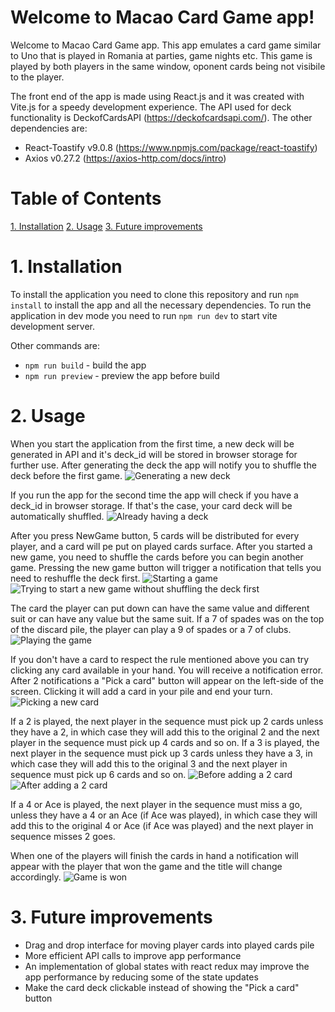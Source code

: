﻿# Welcome to Macao Card Game app! <!-- omit in toc -->

Welcome to Macao Card Game app. This app emulates a card game similar to Uno that is played in Romania at parties, game nights etc.  This game is played by both players in the same window, oponent cards being not visibile to the player. 

The front end of the app is made using React.js and it was created with Vite.js for a speedy development experience. The API used for deck functionality is DeckofCardsAPI (https://deckofcardsapi.com/). The other dependencies are:
 - React-Toastify v9.0.8 (https://www.npmjs.com/package/react-toastify)
 - Axios v0.27.2 (https://axios-http.com/docs/intro)

# Table of Contents <!-- omit in toc -->
  [1. Installation](#1-installation)
  [2. Usage](#2-usage)
  [3. Future improvements](#3-future-improvements)

# 1. Installation

To install the application you need to clone this repository and run `npm install` to install the app and all the necessary dependencies. To run the application in dev mode you need to run `npm run dev` to start vite development server.

Other commands are:
- `npm run build` - build the app
- `npm run preview` - preview the app before build

# 2. Usage

When you start the application from the first time, a new deck will be generated in API and it's deck_id will be stored in browser storage for further use. After generating the deck the app will notify you to shuffle the deck before the first game.
![Generating a new deck](images/generating-new-deck.png)


 If you run the app for the second time the app will check if you have a deck_id in browser storage. If that's the case, your card deck will be automatically shuffled.
 ![Already having a deck](images/starting-window.png)


After you press NewGame button, 5 cards will be distributed for every player, and a card will pe put on played cards surface. After you started a new game, you need to shuffle the cards before you can begin another game. Pressing the new game button will trigger a notification that tells you need to reshuffle the deck first.
![Starting a game](images/started-new-game.png)
![Trying to start a new game without shuffling the deck first](images/shuffle-cards-first.png)

The card the player can put down can have the same value and different suit or can have any value but the same suit. If a 7 of spades was on the top of the discard pile, the player can play a 9 of spades or a 7 of clubs.
![Playing the game](images/playing-the-game.png)

If you don't have a card to respect the rule mentioned above you can try clicking any card available in your hand. You will receive a notification error. After 2 notifications a "Pick a card" button will appear on the left-side of the screen. Clicking it will add a card in your pile and end your turn.
![Picking a new card](images/picking-new-card.png)

If a 2 is played, the next player in the sequence must pick up 2 cards unless they have a 2, in which case they will add this to the original 2 and the next player in the sequence must pick up 4 cards and so on. If a 3 is played, the next player in the sequence must pick up 3 cards unless they have a 3, in which case they will add this to the original 3 and the next player in sequence must pick up 6 cards and so on.
![Before adding a 2 card](images/adding-2-cards-before.png)
![After adding a 2 card](images/adding-2-cards-after.png)

If a 4 or Ace is played, the next player in the sequence must miss a go, unless they have a 4 or an Ace (if Ace was played), in which case they will add this to the original 4 or Ace (if Ace was played) and the next player in sequence misses 2 goes.

When one of the players will finish the cards in hand a notification will appear with the player that won the game and the title will change accordingly.
![Game is won](images/game-is-won.png)
# 3. Future improvements
- Drag and drop interface for moving player cards into played cards pile
- More efficient API calls to improve app performance
- An implementation of global states with react redux may improve the app performance by reducing some of the state updates
- Make the card deck clickable instead of showing the "Pick a card" button